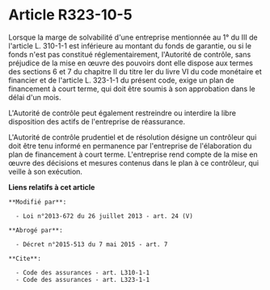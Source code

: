 # Article R323-10-5

Lorsque la marge de solvabilité d'une entreprise mentionnée au 1° du III de l'article L. 310-1-1 est inférieure au montant du
fonds de garantie, ou si le fonds n'est pas constitué réglementairement, l'Autorité de contrôle, sans préjudice de la mise en
œuvre des pouvoirs dont elle dispose aux termes des sections 6 et 7 du chapitre II du titre Ier du livre VI du code monétaire
et financier et de l'article L. 323-1-1 du présent code, exige un plan de financement à court terme, qui doit être soumis à
son approbation dans le délai d'un mois. 

L'Autorité de contrôle peut également restreindre ou interdire la libre disposition des actifs de l'entreprise de
réassurance. 

L'Autorité de contrôle prudentiel et de résolution désigne un contrôleur qui doit être tenu informé en permanence par
l'entreprise de l'élaboration du plan de financement à court terme. L'entreprise rend compte de la mise en œuvre des
décisions et mesures contenus dans le plan à ce contrôleur, qui veille à son exécution.

**Liens relatifs à cet article**

	**Modifié par**:

	  - Loi n°2013-672 du 26 juillet 2013 - art. 24 (V)

	**Abrogé par**:

	  - Décret n°2015-513 du 7 mai 2015 - art. 7

	**Cite**:

	  - Code des assurances - art. L310-1-1
	  - Code des assurances - art. L323-1-1

